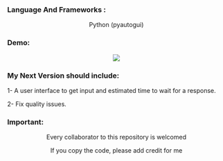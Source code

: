 <h3 align="left">Language And Frameworks :</h3>
<div align="center">
   <p align="center">Python (pyautogui)</p>
</div>
<h3 align="left">Demo:</h3>
<div align="center">
   <IMG SRC="https://user-images.githubusercontent.com/74218805/228716205-74d694da-8984-4cc6-aaa5-66e50f4349be.gif">
</div>
<h3 align="left">My Next Version should include:</h3>
<div align="center">
   <p align="left">1- A user interface to get input and estimated time to wait for a response.</p>
   <p align="left">2- Fix quality issues.</p>
</div>
<h3 align="left">Important:</h3>
<div align="center">
   <p align="center">Every collaborator to this repository is welcomed</p>
   <p align="center">If you copy the code, please add credit for me</p>
</div>

